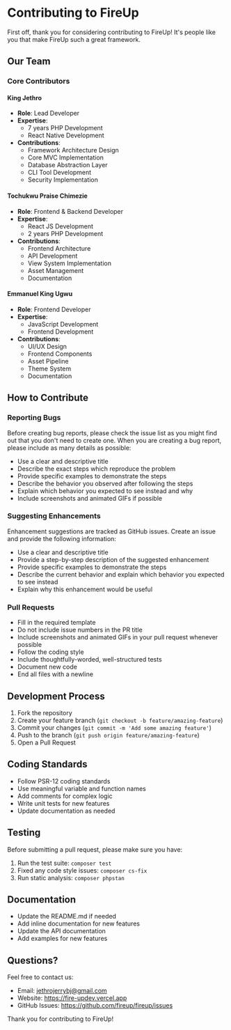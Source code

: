 # Contributing to FireUp

First off, thank you for considering contributing to FireUp! It's people like you that make FireUp such a great framework.

## Our Team

### Core Contributors

#### King Jethro
- **Role**: Lead Developer
- **Expertise**: 
  - 7 years PHP Development
  - React Native Development
- **Contributions**:
  - Framework Architecture Design
  - Core MVC Implementation
  - Database Abstraction Layer
  - CLI Tool Development
  - Security Implementation

#### Tochukwu Praise Chimezie
- **Role**: Frontend & Backend Developer
- **Expertise**:
  - React JS Development
  - 2 years PHP Development
- **Contributions**:
  - Frontend Architecture
  - API Development
  - View System Implementation
  - Asset Management
  - Documentation

#### Emmanuel King Ugwu
- **Role**: Frontend Developer
- **Expertise**:
  - JavaScript Development
  - Frontend Development
- **Contributions**:
  - UI/UX Design
  - Frontend Components
  - Asset Pipeline
  - Theme System
  - Documentation

## How to Contribute

### Reporting Bugs

Before creating bug reports, please check the issue list as you might find out that you don't need to create one. When you are creating a bug report, please include as many details as possible:

* Use a clear and descriptive title
* Describe the exact steps which reproduce the problem
* Provide specific examples to demonstrate the steps
* Describe the behavior you observed after following the steps
* Explain which behavior you expected to see instead and why
* Include screenshots and animated GIFs if possible

### Suggesting Enhancements

Enhancement suggestions are tracked as GitHub issues. Create an issue and provide the following information:

* Use a clear and descriptive title
* Provide a step-by-step description of the suggested enhancement
* Provide specific examples to demonstrate the steps
* Describe the current behavior and explain which behavior you expected to see instead
* Explain why this enhancement would be useful

### Pull Requests

* Fill in the required template
* Do not include issue numbers in the PR title
* Include screenshots and animated GIFs in your pull request whenever possible
* Follow the coding style
* Include thoughtfully-worded, well-structured tests
* Document new code
* End all files with a newline

## Development Process

1. Fork the repository
2. Create your feature branch (`git checkout -b feature/amazing-feature`)
3. Commit your changes (`git commit -m 'Add some amazing feature'`)
4. Push to the branch (`git push origin feature/amazing-feature`)
5. Open a Pull Request

## Coding Standards

* Follow PSR-12 coding standards
* Use meaningful variable and function names
* Add comments for complex logic
* Write unit tests for new features
* Update documentation as needed

## Testing

Before submitting a pull request, please make sure you have:

1. Run the test suite: `composer test`
2. Fixed any code style issues: `composer cs-fix`
3. Run static analysis: `composer phpstan`

## Documentation

* Update the README.md if needed
* Add inline documentation for new features
* Update the API documentation
* Add examples for new features

## Questions?

Feel free to contact us:
- Email: jethrojerrybj@gmail.com
- Website: https://fire-updev.vercel.app
- GitHub Issues: https://github.com/fireup/fireup/issues

Thank you for contributing to FireUp!
